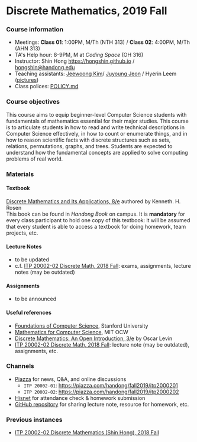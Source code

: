 # Discrete Mathematics, 2019 Fall #

### Course information ###
* Meetings: **Class 01**: 1:00PM, M/Th (NTH 313) / **Class 02**: 4:00PM, M/Th (AHN 313)
* TA's Help hour: 8-9PM, M ​a​t ​*​C​o​di​ng ​Sp​ac​e​*​ ​(​OH 316)
* Instructor: Shin Hong https://hongshin.github.io / hongshin@handong.edu
* Teaching assistants: [Jeewoong Kim](jeewoong@handong.edu)/ [Juyoung Jeon](juyoungjeon@handong.edu) / Hyerin Leem ([pictures](https://arise.handong.edu))
* Class polices: [POLICY.md](POLICY.md)

### Course objectives ###
This course aims to equip beginner-level Computer Science students with fundamentals of mathematics essential for their major studies. This course is to articulate students in how to read and write technical descriptions in Computer Science effectively, in how to count or enumerate things, and in how to reason scientific facts with discrete structures such as sets, relations, permutations, graphs, and trees. Students are expected to understand how the fundamental concepts are applied to solve computing problems of real world.

### Materials ###
#### Textbook ####
[Discrete Mathematics and Its Applications, 8/e](http://www.firstbook.kr/bbs/board.php?bo_table=books&wr_id=289) authored by Kenneth. H. Rosen  
This book can be found in *Handong Book* on campus. It is **mandatory** for every class participant to hold one copy of this textbook: it will be assumed that every student is able to access a textbook for doing homework, team projects, etc.

#### Lecture Notes  ####
* to be updated
* c.f. [ITP 20002-02 Discrete Math, 2018 Fall](): exams, assignments, lecture notes (may be outdated)

#### Assignments ####
* to be announced

#### Useful references

- [Foundations of Computer Science](http://infolab.stanford.edu/~ullman/focs.html), Stanford University
- [Mathematics for Computer Science](https://ocw.mit.edu/courses/electrical-engineering-and-computer-science/6-042j-mathematics-for-computer-science-spring-2015/), MIT OCW
- [Discrete Mathematics: An Open Introduction, 3/e](http://discrete.openmathbooks.org/dmoi3.html) by Oscar Levin
- [ITP 20002-02 Discrete Math, 2018 Fall](): lecture note (may be outdated), assignments, etc.

### Channels ###

- [Piazza]() for news, Q&A, and online discussions
  - `ITP 20002-01`:  https://piazza.com/handong/fall2019/itp2000201
  - `ITP 20002-02`:  https://piazza.com/handong/fall2019/itp2000202
- [Hisnet](http://hisnet.handong.edu) for attendance check & homework submission
- [GitHub repository]() for sharing lecture note, resource for homework, etc.

### Previous instances ### 

* [ITP 20002-02 Discrete Mathematics (Shin Hong), 2018 Fall]()
